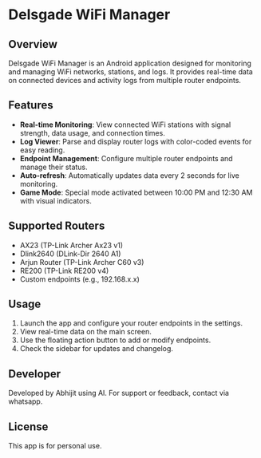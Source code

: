 # Delsgade WiFi Manager

## Overview
Delsgade WiFi Manager is an Android application designed for monitoring and managing WiFi networks, stations, and logs. It provides real-time data on connected devices and activity logs from multiple router endpoints.

## Features
- **Real-time Monitoring**: View connected WiFi stations with signal strength, data usage, and connection times.
- **Log Viewer**: Parse and display router logs with color-coded events for easy reading.
- **Endpoint Management**: Configure multiple router endpoints and manage their status.
- **Auto-refresh**: Automatically updates data every 2 seconds for live monitoring.
- **Game Mode**: Special mode activated between 10:00 PM and 12:30 AM with visual indicators.

## Supported Routers
- AX23  (TP-Link Archer Ax23 v1)
- Dlink2640  (DLink-Dir 2640 A1)
- Arjun Router  (TP-Link Archer C60 v3)
- RE200  (TP-Link RE200 v4)
- Custom endpoints  (e.g., 192.168.x.x)

## Usage
1. Launch the app and configure your router endpoints in the settings.
2. View real-time data on the main screen.
3. Use the floating action button to add or modify endpoints.
4. Check the sidebar for updates and changelog.

## Developer
Developed by Abhijit using AI. For support or feedback, contact via whatsapp.


## License
This app is for personal use.

